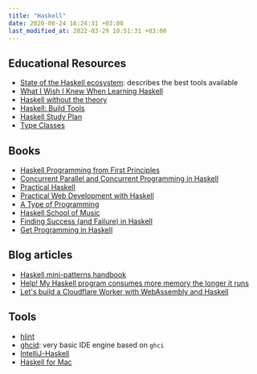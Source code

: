 ```yaml
---
title: "Haskell"
date: 2020-08-24 16:24:31 +03:00
last_modified_at: 2022-03-29 10:51:31 +03:00
---
```


## Educational Resources

- [State of the Haskell ecosystem](https://github.com/Gabriel439/post-rfc/blob/master/sotu.md): describes the best tools available
- [What I Wish I Knew When Learning Haskell](http://dev.stephendiehl.com/hask/)
- [Haskell without the theory](https://www.vacationlabs.com/haskell/index.html)
- [Haskell: Build Tools](https://kowainik.github.io/posts/2018-06-21-haskell-build-tools)
- [Haskell Study Plan](https://github.com/soupi/haskell-study-plan/blob/master/README.org)
- [Type Classes](https://typeclasses.com/)

## Books

- [Haskell Programming from First Principles](https://haskellbook.com/)
- [Concurrent Parallel and Concurrent Programming in Haskell](https://simonmar.github.io/pages/pcph.html)
- [Practical Haskell](https://www.apress.com/gp/book/9781484244791)
- [Practical Web Development with Haskell](https://www.apress.com/gp/book/9781484237380)
- [A Type of Programming](https://atypeofprogramming.com/)
- [Haskell School of Music](https://www.cs.yale.edu/homes/hudak/Papers/HSoM.pdf)
- [Finding Success (and Failure) in Haskell](https://leanpub.com/finding-success-in-haskell/)
- [Get Programming in Haskell](https://www.manning.com/books/get-programming-with-haskell)

## Blog articles

- [Haskell mini-patterns handbook](https://kowainik.github.io/posts/haskell-mini-patterns)
- [Help! My Haskell program consumes more memory the longer it runs](https://jacobstanley.io/help-my-haskell-program-consumes-more-memory-the-longer-it-runs/)
- [Let's build a Cloudflare Worker with WebAssembly and Haskell](https://blog.cloudflare.com/cloudflare-worker-with-webassembly-and-haskell/)

## Tools

- [hlint](https://hackage.haskell.org/package/hlint)
- [ghcid](https://github.com/ndmitchell/ghcid): very basic IDE engine based on `ghci`
- [IntelliJ-Haskell](https://github.com/rikvdkleij/intellij-haskell)
- [Haskell for Mac](http://haskellformac.com/)
